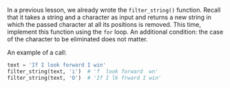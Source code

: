 
In a previous lesson, we already wrote the `filter_string()` function. Recall that it takes a string and a character as input and returns a new string in which the passed character at all its positions is removed. This time, implement this function using the `for` loop. An additional condition: the case of the character to be eliminated does not matter.

An example of a call:

```python
text = 'If I look forward I win'
filter_string(text, 'i')  # 'f  look forward  wn'
filter_string(text, 'O')  # 'If I lk frward I win'
```
